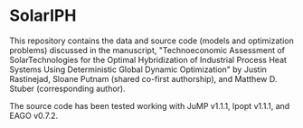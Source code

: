 # SolarIPH
This repository contains the data and source code (models and optimization problems) discussed in the manuscript, "Technoeconomic Assessment of SolarTechnologies for the Optimal Hybridization of Industrial Process Heat Systems Using Deterministic Global Dynamic Optimization" by Justin Rastinejad, Sloane Putnam (shared co-first authorship), and Matthew D. Stuber (corresponding author).

The source code has been tested working with JuMP v1.1.1, Ipopt v1.1.1, and EAGO v0.7.2.

